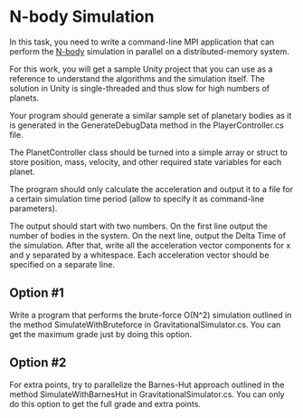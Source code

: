 N-body Simulation
=================

In this task, you need to write a command-line MPI application that can perform
the [N-body](http://www.scholarpedia.org/article/N-body_simulations_(gravitational)) simulation in
parallel on a distributed-memory system.

For this work, you will get a sample Unity project that you can use as a
reference to understand the algorithms and the simulation itself. The solution
in Unity is single-threaded and thus slow for high numbers of planets.

Your program should generate a similar sample set of planetary bodies as it is
generated in the GenerateDebugData method in the PlayerController.cs file.

The PlanetController class should be turned into a simple array or struct to
store position, mass, velocity, and other required state variables for each
planet.

The program should only calculate the acceleration and output it to a file for a
certain simulation time period (allow to specify it as command-line parameters).

The output should start with two numbers. On the first line output the number of
bodies in the system. On the next line, output the Delta Time of the simulation.
After that, write all the acceleration vector components for x and y separated
by a whitespace. Each acceleration vector should be specified on a separate
line.

## Option #1

Write a program that performs the brute-force O(N^2) simulation outlined in the
method SimulateWithBruteforce in GravitationalSimulator.cs. You can get the
maximum grade just by doing this option.

## Option #2

For extra points, try to parallelize the Barnes-Hut approach outlined in the
method SimulateWithBarnesHut in GravitationalSimulator.cs. You can only do this
option to get the full grade and extra points.

